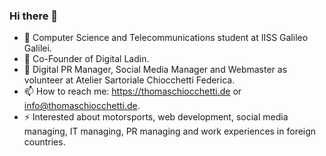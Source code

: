 ### Hi there 👋

- 🔭 Computer Science and Telecommunications student at IISS Galileo Galilei.
- 🌱 Co-Founder of Digital Ladin.
- 👯 Digital PR Manager, Social Media Manager and Webmaster as volunteer at Atelier Sartoriale Chiocchetti Federica.
- 📫 How to reach me: https://thomaschiocchetti.de or info@thomaschiocchetti.de.
- ⚡ Interested about motorsports, web development, social media managing, IT managing, PR managing and work experiences in foreign countries.
